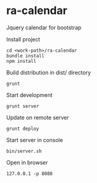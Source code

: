 ra-calendar
===========

Jquery calendar for bootstrap

Install project

    cd <work-path>/ra-calendar
    bundle install
    npm install

Build distribution in dist/ directory

    grunt

Start development

    grunt server

Update on remote server

    grunt deploy


Start server in console

    bin/server.sh

Open in browser

    127.0.0.1 -p 8080